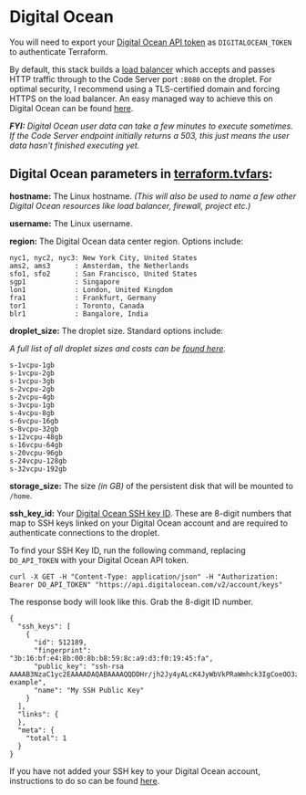 # Digital Ocean
You will need to export your [Digital Ocean API token](https://www.digitalocean.com/docs/api/create-personal-access-token/) as `DIGITALOCEAN_TOKEN` to authenticate Terraform.

By default, this stack builds a [load balancer](https://www.digitalocean.com/docs/networking/load-balancers/) which accepts and passes HTTP traffic through to the Code Server port `:8080` on the droplet. For optimal security, I recommend using a TLS-certified domain and forcing HTTPS on the load balancer. An easy managed way to achieve this on Digital Ocean can be found [here](https://www.digitalocean.com/docs/networking/load-balancers/how-to/ssl-termination/).

_**FYI:** Digital Ocean user data can take a few minutes to execute sometimes. If the Code Server endpoint initially returns a 503, this just means the user data hasn't finished executing yet._

## Digital Ocean parameters in [terraform.tvfars](terraform.tfvars):

**hostname:** The Linux hostname. *(This will also be used to name a few other Digital Ocean resources like load balancer, firewall, project etc.)*

**username:** The Linux username.

**region:** The Digital Ocean data center region. Options include:

    nyc1, nyc2, nyc3: New York City, United States
    ams2, ams3      : Amsterdam, the Netherlands
    sfo1, sfo2      : San Francisco, United States
    sgp1            : Singapore
    lon1            : London, United Kingdom
    fra1            : Frankfurt, Germany
    tor1            : Toronto, Canada
    blr1            : Bangalore, India

**droplet_size:** The droplet size. Standard options include:

*A full list of all droplet sizes and costs can be [found here](https://slugs.do-api.dev/).*

    s-1vcpu-1gb
    s-1vcpu-2gb
    s-1vcpu-3gb
    s-2vcpu-2gb
    s-2vcpu-4gb
    s-3vcpu-1gb
    s-4vcpu-8gb
    s-6vcpu-16gb
    s-8vcpu-32gb
    s-12vcpu-48gb
    s-16vcpu-64gb
    s-20vcpu-96gb
    s-24vcpu-128gb
    s-32vcpu-192gb

**storage_size:** The size *(in GB)* of the persistent disk that will be mounted to `/home`.

**ssh_key_id:** Your [Digital Ocean SSH key ID](https://developers.digitalocean.com/documentation/v2/#list-all-keys). These are 8-digit numbers that map to SSH keys linked on your Digital Ocean account and are required to authenticate connections to the droplet.

To find your SSH Key ID, run the following command, replacing `DO_API_TOKEN` with your Digital Ocean API token.

```
curl -X GET -H "Content-Type: application/json" -H "Authorization: Bearer DO_API_TOKEN" "https://api.digitalocean.com/v2/account/keys"
````

The response body will look like this. Grab the 8-digit ID number.

```
{
  "ssh_keys": [
    {
      "id": 512189,
      "fingerprint": "3b:16:bf:e4:8b:00:8b:b8:59:8c:a9:d3:f0:19:45:fa",
      "public_key": "ssh-rsa AAAAB3NzaC1yc2EAAAADAQABAAAAQQDDHr/jh2Jy4yALcK4JyWbVkPRaWmhck3IgCoeOO3z1e2dBowLh64QAM+Qb72pxekALga2oi4GvT+TlWNhzPH4V example",
      "name": "My SSH Public Key"
    }
  ],
  "links": {
  },
  "meta": {
    "total": 1
  }
}
```

If you have not added your SSH key to your Digital Ocean account, instructions to do so can be found [here](https://www.digitalocean.com/docs/droplets/how-to/add-ssh-keys/to-account/).